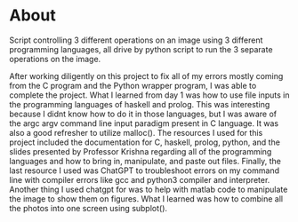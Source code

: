 # About

Script controlling 3 different operations on an image using 3 different programming languages, all drive by python script to run the 3 separate operations on the image.


After working diligently on this project to fix all of my errors mostly coming from the C program and the Python wrapper program, I was able to complete the project. What I learned from day 1 was how to use file inputs in the programming languages of haskell and prolog. This was interesting because I didnt know how to do it in those languages, but I was aware of the argc argv command line input paradigm present in C language. It was also a good refresher to utilize malloc(). The resources I used for this project included the documentation for C, haskell, prolog, python, and the slides presented by Professor Krishna regarding all of the programming languages and how to bring in, manipulate, and paste out files. Finally, the last resource I used was ChatGPT to troubleshoot errors on my command line with compiler errors like gcc and python3 compiler and interpreter. Another thing I used chatgpt for was to help with matlab code to manipulate the image to show them on figures. What I learned was how to combine all the photos into one screen using subplot(). 

